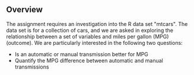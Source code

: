 ## Overview
The assignment requires an investigation into the R data set "mtcars".
The data set is for a collection of cars, and we are asked in exploring the relationship between a set of variables and miles per gallon (MPG) (outcome). We are particularly interested in the following two questions:

- Is an automatic or manual transmission better for MPG
- Quantify the MPG difference between automatic and manual transmissions